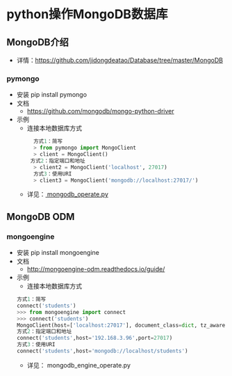 # python操作MongoDB数据库
## MongoDB介绍
- 详情：https://github.com/jidongdeatao/Database/tree/master/MongoDB
### pymongo
- 安装
pip install pymongo
- 文档
  * https://github.com/mongodb/mongo-python-driver
- 示例
  * 连接本地数据库方式
    ```python
      方式1：简写
      > from pymongo import MongoClient
      > client = MongoClient()
     方式2：指定端口和地址
      > client2 = MongoClient('localhost', 27017)
      方式3：使用URI
      > client3 = MongoClient('mongodb://localhost:27017/')
      ```
  * 详见：[ mongodb_operate.py](https://github.com/jidongdeatao/Python/blob/master/Python_OperateKu/MongoDB_Operate/mongodb_operate.py)
## MongoDB ODM

### mongoengine
- 安装
pip install mongoengine
- 文档
  * http://mongoengine-odm.readthedocs.io/guide/ 
- 示例
  * 连接本地数据库方式
  ```python
  方式1：简写
  connect('students')
  >>> from mongoengine import connect
  >>> connect('students')
  MongoClient(host=['localhost:27017'], document_class=dict, tz_aware=False, connect=True, read_preference=Primary())
  方式2：指定端口和地址
  connect('students',host='192.168.3.96',port=27017)
  方式3：使用URI
  connect('students',host='mongodb://localhost/students')
  ```
  * 详见： mongodb_engine_operate.py
